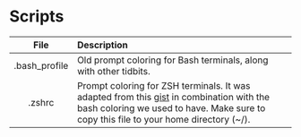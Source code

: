 # Scripts

| File | Description |
|:----:|:------------|
|.bash_profile|Old prompt coloring for Bash terminals, along with other tidbits.|
|.zshrc|Prompt coloring for ZSH terminals. It was adapted from this [gist](https://gist.github.com/joseluisq/1e96c54fa4e1e5647940) in combination with the bash coloring we used to have. Make sure to copy this file to your home directory (~/).|